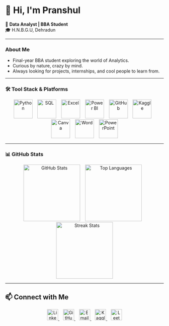 # 👋 Hi, I'm Pranshul

💼 **Data Analyst | BBA Student**  
🎓 H.N.B.G.U, Dehradun  

---

### About Me
- Final-year BBA student exploring the world of Analytics.  
- Curious by nature, crazy by mind.  
- Always looking for projects, internships, and cool people to learn from.

---

### 🛠️ Tool Stack & Platforms

<p align="center">
  <img src="https://img.shields.io/badge/Python-3776AB?style=for-the-badge&logo=python&logoColor=FFD43B" alt="Python" height="60"/>
  &nbsp;&nbsp;
  <img src="https://img.shields.io/badge/SQL-4479A1?style=for-the-badge&logo=postgresql&logoColor=white" alt="SQL" height="60"/>
  &nbsp;&nbsp;
  <img src="https://img.shields.io/badge/Excel-217346?style=for-the-badge&logo=microsoft-excel&logoColor=white" alt="Excel" height="60"/>
  &nbsp;&nbsp;
  <img src="https://img.shields.io/badge/Power%20BI-F2C811?style=for-the-badge&logo=power-bi&logoColor=black" alt="Power BI" height="60"/>
  &nbsp;&nbsp;
  <img src="https://img.shields.io/badge/GitHub-181717?style=for-the-badge&logo=github&logoColor=white" alt="GitHub" height="60"/>
  &nbsp;&nbsp;
  <img src="https://img.shields.io/badge/Kaggle-20BEFF?style=for-the-badge&logo=kaggle&logoColor=white" alt="Kaggle" height="60"/>
  &nbsp;&nbsp;
  <img src="https://img.shields.io/badge/Canva-00C4CC?style=for-the-badge&logo=canva&logoColor=white" alt="Canva" height="60"/>
  &nbsp;&nbsp;
  <img src="https://img.shields.io/badge/Word-2B579A?style=for-the-badge&logo=microsoft-word&logoColor=white" alt="Word" height="60"/>
  &nbsp;&nbsp;
  <img src="https://img.shields.io/badge/PowerPoint-B7472A?style=for-the-badge&logo=microsoft-powerpoint&logoColor=white" alt="PowerPoint" height="60"/>
</p>

---

### 📊 GitHub Stats

<p align="center">
  <img src="https://github-readme-stats.vercel.app/api?username=Pranshul-cloud&show_icons=true&theme=dark&count_private=true" alt="GitHub Stats" height="180"/>
  &nbsp;&nbsp;
  <img src="https://github-readme-stats.vercel.app/api/top-langs/?username=Pranshul-cloud&layout=compact&theme=dark" alt="Top Languages" height="180"/>
  &nbsp;&nbsp;
  <a href="https://github.com/Pranshul-cloud">
    <img src="https://github-readme-streak-stats.herokuapp.com/?user=Pranshul-cloud&theme=dark&hide_border=true" alt="Streak Stats" height="180"/>
  </a>
</p>

---

## 📫 Connect with Me

<p align="center">
  <a href="https://www.linkedin.com/in/pranshul-joshi-492594354" target="_blank">
    <img src="https://cdn.jsdelivr.net/gh/devicons/devicon/icons/linkedin/linkedin-original.svg" alt="LinkedIn" width="35" height="35"/>
  </a>
  &nbsp;&nbsp;
  <a href="https://github.com/Pranshul-cloud" target="_blank">
    <img src="https://cdn-icons-png.flaticon.com/512/25/25231.png" alt="GitHub" width="35" height="35"/>
  </a>
  &nbsp;&nbsp;
  <a href="mailto:pranshuljoshi59@gmail.com" target="_blank">
    <img src="https://upload.wikimedia.org/wikipedia/commons/4/4e/Gmail_Icon.png" alt="Email" width="35" height="35"/>
  </a>
  &nbsp;&nbsp;
  <a href="https://www.kaggle.com/pranshuljoshi" target="_blank">
    <img src="https://cdn-icons-png.flaticon.com/512/2306/2306135.png" alt="Kaggle" width="35" height="35"/>
  </a>
  &nbsp;&nbsp;
  <a href="https://leetcode.com/u/pranshul_codes/" target="_blank">
    <img src="https://upload.wikimedia.org/wikipedia/commons/1/19/LeetCode_logo_black.png" alt="LeetCode" width="35" height="35"/>
  </a>
</p>

